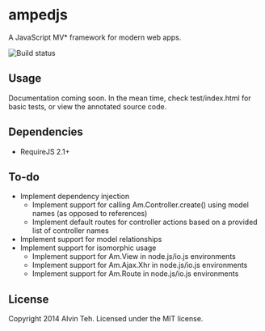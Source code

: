 ampedjs
=========

A JavaScript MV* framework for modern web apps.

![Build status](https://travis-ci.org/alvinteh/ampedjs.svg?branch=dev)

Usage
-------

Documentation coming soon. In the mean time, check test/index.html for basic tests, or view the annotated source code.

Dependencies
-------

* RequireJS 2.1+

To-do
-------

* Implement dependency injection
  * Implement support for calling Am.Controller.create() using model names (as opposed to references)
  * Implement default routes for controller actions based on a provided list of controller names
* Implement support for model relationships
* Implement support for isomorphic usage
  * Implement support for Am.View in node.js/io.js environments
  * Implement support for Am.Ajax.Xhr in node.js/io.js environments
  - Implement support for Am.Route in node.js/io.js environments

License
-------
Copyright 2014 Alvin Teh.
Licensed under the MIT license.
